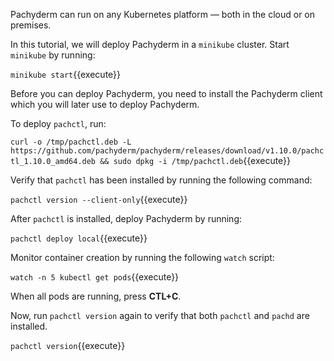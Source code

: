 Pachyderm can run on any Kubernetes platform — both in the cloud
or on premises.

In this tutorial, we will deploy Pachyderm in a `minikube` cluster.
Start `minikube` by running:

`minikube start`{{execute}}

Before you can deploy Pachyderm, you need to install the Pachyderm
client which you will later use to deploy Pachyderm.

To deploy `pachctl`, run:

`curl -o /tmp/pachctl.deb -L https://github.com/pachyderm/pachyderm/releases/download/v1.10.0/pachctl_1.10.0_amd64.deb && sudo dpkg -i /tmp/pachctl.deb`{{execute}}

Verify that `pachctl` has been installed by running the following command:

`pachctl version --client-only`{{execute}}

After `pachctl` is installed, deploy Pachyderm by running:

`pachctl deploy local`{{execute}}

Monitor container creation by running the following `watch` script:

`watch -n 5 kubectl get pods`{{execute}}

When all pods are running, press **CTL+C**.

Now, run `pachctl version` again to verify that both `pachctl`
and `pachd` are installed.

`pachctl version`{{execute}}
